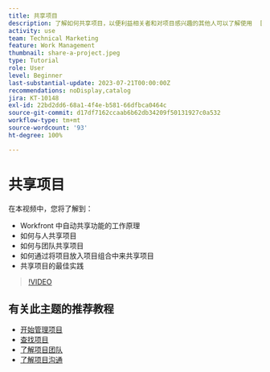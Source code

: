 ```yaml
---
title: 共享项目
description: 了解如何共享项目，以便利益相关者和对项目感兴趣的其他人可以了解使用  [!DNL  Workfront] 完成的工作。
activity: use
team: Technical Marketing
feature: Work Management
thumbnail: share-a-project.jpeg
type: Tutorial
role: User
level: Beginner
last-substantial-update: 2023-07-21T00:00:00Z
recommendations: noDisplay,catalog
jira: KT-10148
exl-id: 22bd2dd6-68a1-4f4e-b581-66dfbca0464c
source-git-commit: d17df7162ccaab6b62db34209f50131927c0a532
workflow-type: tm+mt
source-wordcount: '93'
ht-degree: 100%

---
```


# 共享项目

在本视频中，您将了解到：

* Workfront 中自动共享功能的工作原理
* 如何与人共享项目
* 如何与团队共享项目
* 如何通过将项目放入项目组合中来共享项目
* 共享项目的最佳实践

>[!VIDEO](https://video.tv.adobe.com/v/3418904/?quality=12&learn=on&enablevpops)

## 有关此主题的推荐教程

* [开始管理项目](/help/manage-work/projects/getting-started-manage-a-project.md)
* [查找项目](/help/manage-work/projects/find-projects.md)
* [了解项目团队](/help/manage-work/projects/understand-the-project-team.md)
* [了解项目沟通](/help/manage-work/projects/understand-project-communication.md)


